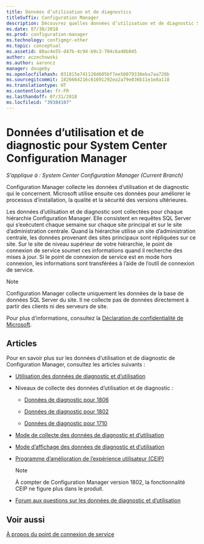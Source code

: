 ```yaml
---
title: Données d’utilisation et de diagnostics
titleSuffix: Configuration Manager
description: Découvrez quelles données d’utilisation et de diagnostic System Center Configuration Manager collecte à son sujet.
ms.date: 07/30/2018
ms.prod: configuration-manager
ms.technology: configmgr-other
ms.topic: conceptual
ms.assetid: 88ac4e55-d47b-4c94-b9c3-704c6a48b845
author: aczechowski
ms.author: aaroncz
manager: dougeby
ms.openlocfilehash: 031815e741128d605bf7ee50079338eba7aa720b
ms.sourcegitcommit: 1826664216c61691292ea2a79e836b11e1e8a118
ms.translationtype: HT
ms.contentlocale: fr-FR
ms.lasthandoff: 07/31/2018
ms.locfileid: "39384107"
---
```

# <a name="diagnostics-and-usage-data-for-system-center-configuration-manager"></a>Données d’utilisation et de diagnostic pour System Center Configuration Manager

*S’applique à : System Center Configuration Manager (Current Branch)*

Configuration Manager collecte les données d’utilisation et de diagnostic qui le concernent. Microsoft utilise ensuite ces données pour améliorer le processus d’installation, la qualité et la sécurité des versions ultérieures.  

 Les données d’utilisation et de diagnostic sont collectées pour chaque hiérarchie Configuration Manager. Elle consistent en requêtes SQL Server qui s’exécutent chaque semaine sur chaque site principal et sur le site d’administration centrale. Quand la hiérarchie utilise un site d’administration centrale, les données provenant des sites principaux sont répliquées sur ce site. Sur le site de niveau supérieur de votre hiérarchie, le point de connexion de service soumet ces informations quand il recherche des mises à jour. Si le point de connexion de service est en mode hors connexion, les informations sont transférées à l’aide de l’outil de connexion de service.  

> [!NOTE]  
>  Configuration Manager collecte uniquement les données de la base de données SQL Server du site. Il ne collecte pas de données directement à partir des clients ni des serveurs de site.  

 Pour plus d’informations, consultez la [Déclaration de confidentialité de Microsoft](https://go.microsoft.com/fwlink/?LinkID=626527).  

## <a name="articles"></a>Articles
 Pour en savoir plus sur les données d’utilisation et de diagnostic de Configuration Manager, consultez les articles suivants :  

-   [Utilisation des données de diagnostic et d’utilisation](../../../core/plan-design/diagnostics/how-diagnostics-and-usage-data-is-used.md)  

-   Niveaux de collecte des données d’utilisation et de diagnostic :
    - [Données de diagnostic pour 1806](/sccm/core/plan-design/diagnostics/levels-of-diagnostic-usage-data-collection-1806)  

    - [Données de diagnostic pour 1802](/sccm/core/plan-design/diagnostics/levels-of-diagnostic-usage-data-collection-1802)  

    - [Données de diagnostic pour 1710](/sccm/core/plan-design/diagnostics/levels-of-diagnostic-usage-data-collection-1710)  
    
-   [Mode de collecte des données de diagnostic et d’utilisation](../../../core/plan-design/diagnostics/how-diagnostics-and-usage-data-is-collected.md)  

-   [Mode d’affichage des données de diagnostic et d’utilisation](../../../core/plan-design/diagnostics/view-diagnostics-and-usage-data.md)  

-   [Programme d’amélioration de l’expérience utilisateur (CEIP)](../../../core/plan-design/diagnostics/customer-experience-improvement-program-ceip.md)  

     > [!Note]  
     > À compter de Configuration Manager version 1802, la fonctionnalité CEIP ne figure plus dans le produit.  


-   [Forum aux questions sur les données de diagnostic et d’utilisation](../../../core/understand/frequently-asked-questions-about-diagnostics-and-usage-data.md)  



## <a name="see-also"></a>Voir aussi  
 [À propos du point de connexion de service](../../../core/servers/deploy/configure/about-the-service-connection-point.md)
